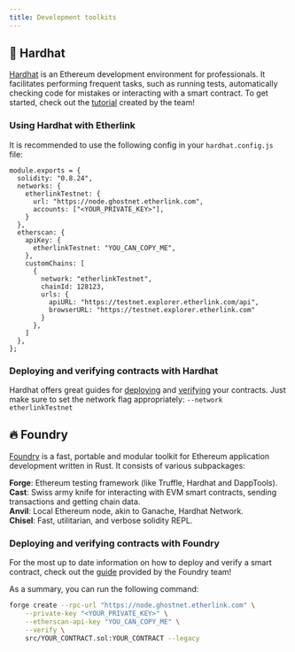 ```yaml
---
title: Development toolkits
---
```


## 👷 Hardhat

[Hardhat](https://hardhat.org/) is an Ethereum development environment for professionals. It facilitates performing frequent tasks, such as running tests, automatically checking code for mistakes or interacting with a smart contract. To get started, check out the [tutorial](https://hardhat.org/tutorial) created by the team!

### Using Hardhat with Etherlink

It is recommended to use the following config in your `hardhat.config.js` file:

```
module.exports = {
  solidity: "0.8.24",
  networks: {
    etherlinkTestnet: {
      url: "https://node.ghostnet.etherlink.com",
      accounts: ["<YOUR_PRIVATE_KEY>"],
    }
  },
  etherscan: {
    apiKey: {
      etherlinkTestnet: "YOU_CAN_COPY_ME",
    },
    customChains: [
      {
        network: "etherlinkTestnet",
        chainId: 128123,
        urls: {
          apiURL: "https://testnet.explorer.etherlink.com/api",
          browserURL: "https://testnet.explorer.etherlink.com"
        }
      },
    ]
  },
};
```

### Deploying and verifying contracts with Hardhat

Hardhat offers great guides for [deploying](https://hardhat.org/hardhat-runner/docs/guides/deploying) and [verifying](https://hardhat.org/hardhat-runner/docs/guides/verifying) your contracts. Just make sure to set the network flag appropriately: `--network etherlinkTestnet`

## 🔥 Foundry

[Foundry](https://book.getfoundry.sh/) is a fast, portable and modular toolkit for Ethereum application development written in Rust. It consists of various subpackages:

**Forge**: Ethereum testing framework (like Truffle, Hardhat and DappTools).\
**Cast**: Swiss army knife for interacting with EVM smart contracts, sending transactions and getting chain data.\
**Anvil**: Local Ethereum node, akin to Ganache, Hardhat Network.\
**Chisel**: Fast, utilitarian, and verbose solidity REPL.

### Deploying and verifying contracts with Foundry

For the most up to date information on how to deploy and verify a smart contract, check out the [guide](https://book.getfoundry.sh/forge/deploying) provided by the Foundry team!

As a summary, you can run the following command:

```bash
forge create --rpc-url "https://node.ghostnet.etherlink.com" \
    --private-key "<YOUR_PRIVATE_KEY>" \
    --etherscan-api-key "YOU_CAN_COPY_ME" \
    --verify \
    src/YOUR_CONTRACT.sol:YOUR_CONTRACT --legacy
```
